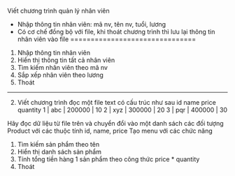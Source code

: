 Viết chương trình quản lý nhân viên 
- Nhập thông tin nhân viên: mã nv, tên nv, tuổi, lương
- Có cơ chế đồng bộ với file, khi thoát chương trình thì lưu lại thông tin nhân viên vào file
===============================
1. Nhập thông tin nhân viên
2. Hiển thị thông tin tất cả nhân viên
3. Tìm kiếm nhân viên theo mã nv
4. Sắp xếp nhân viên theo lương
5. Thoát



------------------------------------------------------------------------------
2. Viết chương trình đọc một file text có cấu trúc như sau
id name price quantity
1 | abc | 200000 | 10
2 | xyz | 300000 | 20
3 | pqr | 400000 | 30

Hãy đọc dữ liệu từ file trên và chuyển đổi vào một danh sách các đối tượng Product 
với các thuộc tính id, name, price
Tạo menu với các chức năng 
1. Tìm kiếm sản phẩm theo tên
2. Hiển thị danh sách sản phẩm
3. Tính tổng tiền hàng 1 sản phẩm theo công thức price * quantity
3. Thoát
